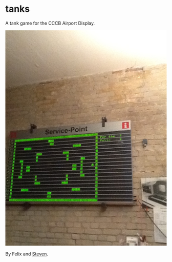 # tanks
A tank game for the CCCB Airport Display.

![Tank Game](/picture.jpg?raw=true)

By Felix and [Steven](https://github.com/increpare).

